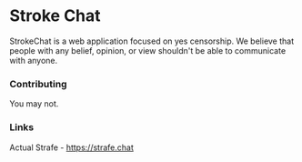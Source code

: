 # Stroke Chat
StrokeChat is a web application focused on yes censorship. We believe that people with any belief, opinion, or view shouldn't be able to communicate with anyone.

### Contributing
You may not.

### Links
Actual Strafe - https://strafe.chat
